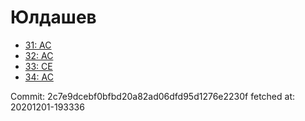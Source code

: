 # Юлдашев
- [31: AC](31.md)
- [32: AC](32.md)
- [33: CE](33.md)
- [34: AC](34.md)

Commit: 2c7e9dcebf0bfbd20a82ad06dfd95d1276e2230f
 fetched at: 20201201-193336
